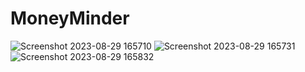 # MoneyMinder
![Screenshot 2023-08-29 165710](https://github.com/TJsonu13/MoneyMinder/assets/136379954/fe8880dc-0b21-4208-9217-0b9418f963ac)
![Screenshot 2023-08-29 165731](https://github.com/TJsonu13/MoneyMinder/assets/136379954/88e9042d-98bd-475a-bcaf-a7521179e650)
![Screenshot 2023-08-29 165832](https://github.com/TJsonu13/MoneyMinder/assets/136379954/9190f75b-3e3c-439f-bb30-ac7efeb80465)

